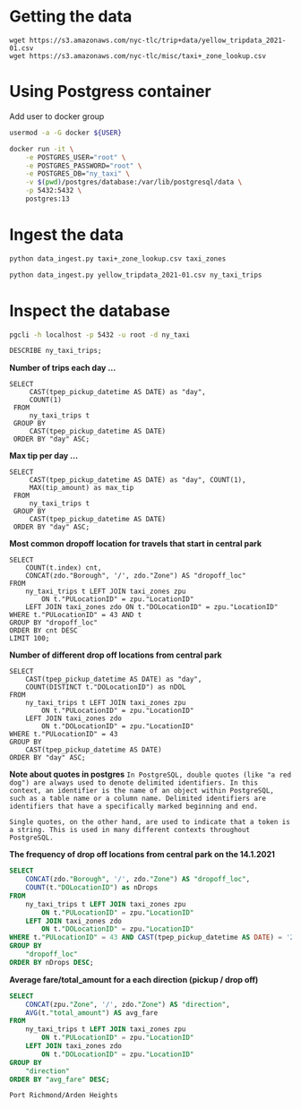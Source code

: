# Getting the data
```
wget https://s3.amazonaws.com/nyc-tlc/trip+data/yellow_tripdata_2021-01.csv
wget https://s3.amazonaws.com/nyc-tlc/misc/taxi+_zone_lookup.csv
```
# Using Postgress container

Add user to docker group
```bash
usermod -a -G docker ${USER}
```

```bash
docker run -it \
    -e POSTGRES_USER="root" \
    -e POSTGRES_PASSWORD="root" \
    -e POSTGRES_DB="ny_taxi" \
    -v $(pwd)/postgres/database:/var/lib/postgresql/data \
    -p 5432:5432 \
    postgres:13
```

# Ingest the data

```bash
python data_ingest.py taxi+_zone_lookup.csv taxi_zones
```

```bash
python data_ingest.py yellow_tripdata_2021-01.csv ny_taxi_trips 
```


# Inspect the database

```bash
pgcli -h localhost -p 5432 -u root -d ny_taxi
```

```SQL
DESCRIBE ny_taxi_trips;
```

**Number of trips each day ...**
```
SELECT
     CAST(tpep_pickup_datetime AS DATE) as "day",
     COUNT(1)
 FROM
     ny_taxi_trips t
 GROUP BY
     CAST(tpep_pickup_datetime AS DATE)
 ORDER BY "day" ASC;
```

**Max tip per day ...**
```
SELECT
     CAST(tpep_pickup_datetime AS DATE) as "day", COUNT(1),
     MAX(tip_amount) as max_tip
 FROM
     ny_taxi_trips t
 GROUP BY
     CAST(tpep_pickup_datetime AS DATE)
 ORDER BY "day" ASC;
```

**Most common dropoff location for travels that start in central park**
```
SELECT
    COUNT(t.index) cnt,
    CONCAT(zdo."Borough", '/', zdo."Zone") AS "dropoff_loc"
FROM
    ny_taxi_trips t LEFT JOIN taxi_zones zpu
        ON t."PULocationID" = zpu."LocationID"
    LEFT JOIN taxi_zones zdo ON t."DOLocationID" = zpu."LocationID"
WHERE t."PULocationID" = 43 AND t
GROUP BY "dropoff_loc"
ORDER BY cnt DESC
LIMIT 100;
```

**Number of different drop off locations from central park**
```
SELECT
    CAST(tpep_pickup_datetime AS DATE) as "day",
    COUNT(DISTINCT t."DOLocationID") as nDOL
FROM
    ny_taxi_trips t LEFT JOIN taxi_zones zpu
        ON t."PULocationID" = zpu."LocationID"
    LEFT JOIN taxi_zones zdo
        ON t."DOLocationID" = zpu."LocationID"
WHERE t."PULocationID" = 43
GROUP BY
    CAST(tpep_pickup_datetime AS DATE)
ORDER BY "day" ASC;
```

**Note about quotes in postgres**
`In PostgreSQL, double quotes (like "a red dog") are always used to denote delimited identifiers. In this context, an identifier is the name of an object within PostgreSQL, such as a table name or a column name. Delimited identifiers are identifiers that have a specifically marked beginning and end.`

`Single quotes, on the other hand, are used to indicate that a token is a string. This is used in many different contexts throughout PostgreSQL.`


**The frequency of drop off locations from central park on the 14.1.2021**
```SQL
SELECT
    CONCAT(zdo."Borough", '/', zdo."Zone") AS "dropoff_loc",
    COUNT(t."DOLocationID") as nDrops
FROM
    ny_taxi_trips t LEFT JOIN taxi_zones zpu
        ON t."PULocationID" = zpu."LocationID"
    LEFT JOIN taxi_zones zdo
        ON t."DOLocationID" = zpu."LocationID"
WHERE t."PULocationID" = 43 AND CAST(tpep_pickup_datetime AS DATE) = '2021-01-14'
GROUP BY
    "dropoff_loc"
ORDER BY nDrops DESC;
```

**Average fare/total_amount for a each direction (pickup / drop off)**
```SQL
SELECT
    CONCAT(zpu."Zone", '/', zdo."Zone") AS "direction",
    AVG(t."total_amount") AS avg_fare
FROM
    ny_taxi_trips t LEFT JOIN taxi_zones zpu
        ON t."PULocationID" = zpu."LocationID"
    LEFT JOIN taxi_zones zdo
        ON t."DOLocationID" = zpu."LocationID"
GROUP BY
    "direction"
ORDER BY "avg_fare" DESC;
```

`
Port Richmond/Arden Heights
`